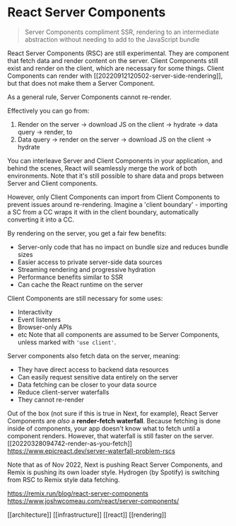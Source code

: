 # React Server Components

>Server Components compliment SSR, rendering to an intermediate abstraction without needing to add to the JavaScript bundle

React Server Components (RSC) are still experimental. They are component that fetch data and render content on the server. Client Components still exist and render on the client, which are necessary for some things. Client Components can render with [[20220912120502-server-side-rendering]], but that does not make them a Server Component.

As a general rule, Server Components cannot re-render.

Effectively you can go from:
1. Render on the server -> download JS on the client -> hydrate -> data query -> render, to
2. Data query -> render on the server -> download JS on the client -> hydrate

You can interleave Server and Client Components in your application, and behind the scenes, React will seamlessly merge the work of both environments. Note that it's still possible to share data and props between Server and Client components.

However, only Client Components can import from Client Components to prevent issues around re-rendering. Imagine a 'client boundary' - importing a SC from a CC wraps it with in the client boundary, automatically converting it into a CC.

By rendering on the server, you get a fair few benefits:
- Server-only code that has no impact on bundle size and reduces bundle sizes
- Easier access to private server-side data sources
- Streaming rendering and progressive hydration
- Performance benefits similar to SSR
- Can cache the React runtime on the server

Client Components are still necessary for some uses:
- Interactivity
- Event listeners
- Browser-only APIs
- etc
Note that all components are assumed to be Server Components, unless marked with `'use client'`.

Server components also fetch data on the server, meaning:
- They have direct access to backend data resources
- Can easily request sensitive data entirely on the server
- Data fetching can be closer to your data source
- Reduce client-server waterfalls
- They cannot re-render

Out of the box (not sure if this is true in Next, for example), React Server Components are _also_ a **render-fetch waterfall**. Because fetching is done inside of components, your app doesn't know what to fetch until a component renders. However, that waterfall is still faster on the server.
[[20220328094742-render-as-you-fetch]]
https://www.epicreact.dev/server-waterfall-problem-rscs

Note that as of Nov 2022, Next is pushing React Server Components, and Remix is pushing its own loader style. Hydrogen (by Spotify) is switching from RSC to Remix style data fetching.

https://remix.run/blog/react-server-components
https://www.joshwcomeau.com/react/server-components/

[[architecture]]
[[infrastructure]]
[[react]]
[[rendering]]
